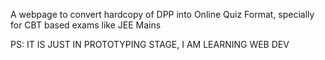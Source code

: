 A webpage to convert hardcopy of DPP into Online Quiz Format, specially for CBT based exams like JEE Mains

PS: IT IS JUST IN PROTOTYPING STAGE, I AM LEARNING WEB DEV
